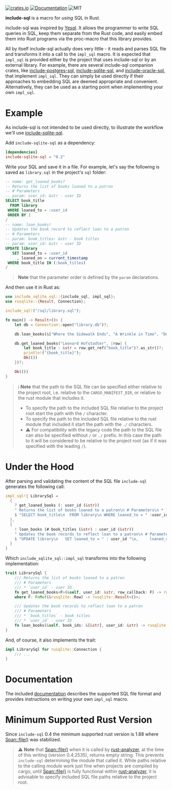 [![crates.io](https://img.shields.io/crates/v/include-sql)](https://crates.io/crates/include-sql)
[![Documentation](https://docs.rs/include-sql/badge.svg)](https://docs.rs/include-sql)
![MIT](https://img.shields.io/crates/l/include-sql.svg)

**include-sql** is a macro for *using* SQL in Rust.

include-sql was inspired by [Yesql][1]. It allows the programmer to write SQL queries in SQL, keep them separate from the Rust code, and easily embed them into Rust programs via the proc-macro that this library provides.

All by itself include-sql actually does very little - it reads and parses SQL file and transforms it into a call to the `impl_sql` macro. It is expected that `impl_sql` is provided either by the project that uses include-sql or by an external library. For example, there are several include-sql companion crates, like [include-postgres-sql][2], [include-sqlite-sql][3], and [include-oracle-sql][6], that implement `impl_sql`. They can simply be used directly if their approaches to embedding SQL are deemed appropriate and convenient. Alternatively, they can be used as a starting point when implementing your own `impl_sql`.

# Example

As include-sql is not intended to be used directly, to illustrate the workflow we'll use [include-sqlite-sql][3].

Add `include-sqlite-sql` as a dependency:

```toml
[dependencies]
include-sqlite-sql = "0.2"
```

Write your SQL and save it in a file. For example, let's say the following is saved as `library.sql` in the project's `sql` folder:

```sql
-- name: get_loaned_books?
-- Returns the list of books loaned to a patron
-- # Parameters
-- param: user_id: &str - user ID
SELECT book_title
  FROM library
 WHERE loaned_to = :user_id
 ORDER BY 1
/
-- name: loan_books!
-- Updates the book record to reflect loan to a patron
-- # Parameters
-- param: book_titles: &str - book titles
-- param: user_id: &str - user ID
UPDATE library
   SET loaned_to = :user_id
     , loaned_on = current_timestamp
 WHERE book_title IN (:book_titles)
/
```

> **Note** that the parameter order is defined by the `param` declarations.


And then use it in Rust as:

```rust , ignore
use include_sqlite_sql::{include_sql, impl_sql};
use rusqlite::{Result, Connection};

include_sql!("/sql/library.sql");

fn main() -> Result<()> {
    let db = Connection::open("library.db")?;

    db.loan_books(&["Where the Sidewalk Ends", "A Wrinkle in Time", "Dune"], "Penny Teller")?;

    db.get_loaned_books("Leonard Hofstadter", |row| {
        let book_title : &str = row.get_ref("book_title")?.as_str()?;
        println!("{book_title}");
        Ok(())
    })?;

    Ok(())
}
```

> ℹ️ **Note** that the path to the SQL file can be specified either relative to the project root, i.e. relative to the `CARGO_MANIFEST_DIR`, or relative to the rust module that includes it.
> * To specify the path to the included SQL file relative to the project root start the path with the `/` character.
> * To specify the path to the included SQL file relative to the rust module that included it start the path with the `./` characters.
> * ⚠️ For compatibility with the legacy code the path to the SQL file can also be specified without `/` or `./` prefix. In this case the path to it will be considered to be relative to the project root (as if it was specified with the leading `/`).

# Under the Hood

After parsing and validating the content of the SQL file `include-sql` generates the following call:

```rust , ignore
impl_sql!{ LibrarySql =
  {
    ? get_loaned_books (: user_id (&str))
    " Returns the list of books loaned to a patron\n # Parameters\n * `user_id` - user ID"
    $ "SELECT book_title\n  FROM library\n WHERE loaned_to = " :user_id "\n ORDER BY 1"
  },
  {
    ! loan_books (# book_titles (&str) : user_id (&str))
    " Updates the book records to reflect loan to a patron\n # Parameters\n * `user_id` - user ID\n * `book_titles` - book titles"
    $ "UPDATE library\n   SET loaned_to = " : user_id "\n,     loaned_on = current_timestamp\n WHERE book_title IN (" # book_titles ")"
  }
}
```

Which `include_sqlite_sql::impl_sql` transforms into the following implementation:

```rust , ignore
trait LibrarySql {
    /// Returns the list of books loaned to a patron
    /// # Parameters
    /// * `user_id` - user ID
    fn get_loaned_books<F>(&self, user_id: &str, row_callback: F) -> rusqlite::Result<()>
    where F: FnMut(&rusqlite::Row) -> rusqlite::Result<()>;

    /// Updates the book records to reflect loan to a patron
    /// # Parameters
    /// * `book_titles` - book titles
    /// * `user_id` - user ID
    fn loan_books(&self, book_ids: &[&str], user_id: &str) -> rusqlite::Result<usize>;
}
```

And, of course, it also implements the trait:

```rust , ignore
impl LibrarySql for rusqlite::Connection {
    /// ...
}
```

# Documentation

The included [documentation][5] describes the supported SQL file format and provides instructions on writing your own `impl_sql` macro.

# Minimum Supported Rust Version

Since `include-sql` 0.4 the minimum supported rust version is 1.88 where [Span::file()][4] was stabilized.

> ⚠️ **Note** that [Span::file()][4] when it is called by [rust-analyzer][6], at the time of this writing (version 0.4.2535), returns empty string. This prevents `include-sql` determining the module that called it. While paths relative to the calling module work just fine when projects are compiled by cargo, until [Span::file()][4] is fully functional within [rust-analyzer][6], it is advisable to specify included SQL file paths relative to the project root.

[1]: https://github.com/krisajenkins/yesql
[2]: https://crates.io/crates/include-postgres-sql
[3]: https://crates.io/crates/include-sqlite-sql
[4]: https://doc.rust-lang.org/proc_macro/struct.Span.html#method.file
[5]: https://quietboil.github.io/include-sql
[6]: https://marketplace.visualstudio.com/items?itemName=rust-lang.rust-analyzer